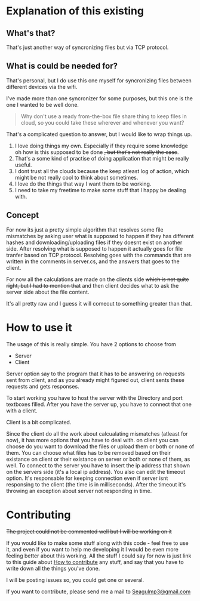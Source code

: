 Explanation of this existing
========================
What's that?
-----------------------
That's just another way of syncronizing files but via TCP protocol.

What is could be needed for?
-----------------------
That's personal, but I do use this one myself for syncronizing files between different devices via the wifi.

I've made more than one syncronizer for some purposes, but this one is the one I wanted to be well done.

>Why don't use a ready from-the-box file share thing to keep files in cloud, so you could take these wherever and whenever you want?

That's a complicated question to answer, but I would like to wrap things up.
1. I love doing things my own. Especially if they require some knowledge oh how is this supposed to be done ~~, but that's not really the case~~.
1. That's a some kind of practise of doing application that might be really useful.
1. I dont trust all the clouds because the keep atleast log of action, which might be not really cool to think about sometimes.
1. I love do the things that way I want them to be working.
1. I need to take my freetime to make some stuff that I happy be dealing with.

Concept
----------------------
For now its just a pretty simple algorithm that resolves some file mismatches by asking user what is supposed to happen if they has different hashes and downloading/uploading files if they doesnt exist on another side. 
After resolving what is supposed to happen it actually goes for file tranfer based on TCP protocol.
Resolving goes with the commands that are written in the comments in server.cs, and the answers that goes to the client.

For now all the calculations are made on the clients side ~~which is not quite right, but I had to mention that~~ and then client decides what to ask the server side about the file content.

It's all pretty raw and I guess it will comeout to something greater than that.

How to use it
========================
The usage of this is really simple. You have 2 options to choose from

* Server
* Client

Server option say to the program that it has to be answering on requests sent from client, and as you already might figured out, client sents these requests and gets responses.

To start working you have to host the server with the Directory and port textboxes filled. After you have the server up, you have to connect that one with a client. 

Client is a bit complicated.

Since the client do all the work about calcualating mismatches (atleast for now), it has more options that you have to deal with. on client you can choose do you want to download the files or upload them or both or none of them. You can choose what files has to be removed based on their existance on client or their existance on server or both or none of them, as well.
To connect to the server you have to insert the ip address that shown on the servers side (it's a local ip address).
You also can edit the timeout option. It's responsable for keeping connection even if server isnt responsing to the client (the time is in milliseconds). After the timeout it's throwing an exception about server not responding in time.

Contributing
========================
~~The project could not be commented well but I will be working on it~~

If you would like to make some stuff along with this code - feel free to use it, and even if you want to help me developing it I would be even more feeling better about this working. 
All the stuff I could say for now is just link to this guide about [How to contribute](https://github.com/firstcontributions/first-contributions) any stuff, and say that you have to write down all the things you've done.

I will be posting issues so, you could get one or several.

If you want to contribute, please send me a mail to Seagulmp3@gmail.com
